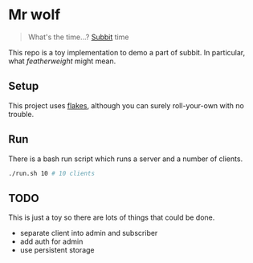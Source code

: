 # Mr wolf 

> What's the time...? [Subbit](https://subbit.xyz) time

This repo is a toy implementation to demo a part of subbit.
In particular, what _featherweight_ might mean.  

## Setup

This project uses [flakes](https://nixos.wiki/wiki/Flakes), 
although you can surely roll-your-own with no trouble.

## Run

There is a bash run script which runs a server and a number of clients.
```bash
./run.sh 10 # 10 clients
```

## TODO

This is just a toy so there are lots of things that could be done. 

- separate client into admin and subscriber
- add auth for admin
- use persistent storage 

